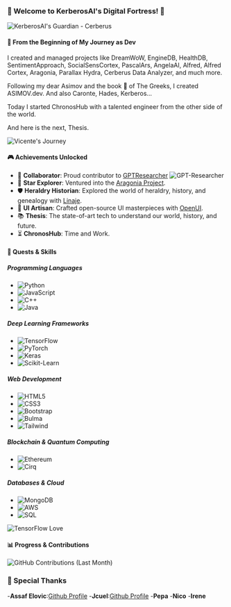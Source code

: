 ### 🏰 Welcome to KerberosAI's Digital Fortress! 🏰

![KerberosAI's Guardian - Cerberus](https://cdn.leonardo.ai/users/85b8cb83-3466-42d9-bdab-f4599fd0c092/generations/d0eaf4e1-1c14-4be5-9ee9-59dc81d172c7/variations/Default_three_head_cerberus_Bold_graphic_illustration_glowing_3_d0eaf4e1-1c14-4be5-9ee9-59dc81d172c7_1.jpg)

#### 🤯 From the Beginning of My Journey as Dev

I created and managed projects like DreamWoW, EngineDB, HealthDB, SentimentApproach, SocialSensCortex, PascalArs, AngelaAI, Alfred, Alfred Cortex, Aragonia, Parallax Hydra, Cerberus Data Analyzer, and much more.

Following my dear Asimov and the book 📖 of The Greeks, I created ASIMOV.dev. And also Caronte, Hades, Kerberos...

Today I started ChronosHub with a talented engineer from the other side of the world.

And here is the next, Thesis.

![Vicente's Journey](https://media.licdn.com/dms/image/D4D22AQHROUQAtvD85A/feedshare-shrink_800/0/1688957760779?e=1695859200&v=beta&t=DF2pGu1OEDMz1p9r9A5GXK5liq58c7YFCkRitB6KkF0)

#### 🎮 Achievements Unlocked

- 🤝 **Collaborator**: Proud contributor to [GPTResearcher](https://github.com/assafelovic/gpt-researcher) 
  ![GPT-Researcher](https://ph-files.imgix.net/e3c11ea0-29c5-4e81-b732-72fd9579ed91.jpeg)
- 🌌 **Star Explorer**: Ventured into the [Aragonia Project](https://github.com/kerberosai/aragonia).
- 🛡️ **Heraldry Historian**: Explored the world of heraldry, history, and genealogy with [Linaje](https://github.com/kerberosai/linaje).
- 🎨 **UI Artisan**: Crafted open-source UI masterpieces with [OpenUI](https://github.com/kerberosai/openui).
- 📚 **Thesis**: The state-of-art tech to understand our world, history, and future.
- ⏳ **ChronosHub**: Time and Work.

#### 🚀 Quests & Skills

##### Programming Languages

- ![Python](https://img.shields.io/badge/Python-3776AB?style=for-the-badge&logo=python&logoColor=white)
- ![JavaScript](https://img.shields.io/badge/JavaScript-F7DF1E?style=for-the-badge&logo=javascript&logoColor=black)
- ![C++](https://img.shields.io/badge/C++-00599C?style=for-the-badge&logo=cplusplus&logoColor=white)
- ![Java](https://img.shields.io/badge/Java-007396?style=for-the-badge&logo=java&logoColor=white)

##### Deep Learning Frameworks

- ![TensorFlow](https://img.shields.io/badge/TensorFlow-FF6F00?style=for-the-badge&logo=tensorflow&logoColor=white)
- ![PyTorch](https://img.shields.io/badge/PyTorch-EE4C2C?style=for-the-badge&logo=pytorch&logoColor=white)
- ![Keras](https://img.shields.io/badge/Keras-D00000?style=for-the-badge&logo=keras&logoColor=white)
- ![Scikit-Learn](https://img.shields.io/badge/ScikitLearn-F7931E?style=for-the-badge&logo=scikit-learn&logoColor=white)

##### Web Development

- ![HTML5](https://img.shields.io/badge/HTML5-E34F26?style=for-the-badge&logo=html5&logoColor=white)
- ![CSS3](https://img.shields.io/badge/CSS3-1572B6?style=for-the-badge&logo=css3&logoColor=white)
- ![Bootstrap](https://img.shields.io/badge/Bootstrap-7952B3?style=for-the-badge&logo=bootstrap&logoColor=white)
- ![Bulma](https://img.shields.io/badge/Bulma-00D1B2?style=for-the-badge&logo=bulma&logoColor=white)
- ![Tailwind](https://img.shields.io/badge/Tailwind-38B2AC?style=for-the-badge&logo=tailwind-css&logoColor=white)

##### Blockchain & Quantum Computing

- ![Ethereum](https://img.shields.io/badge/Ethereum-3C3C3D?style=for-the-badge&logo=ethereum&logoColor=white)
- ![Cirq](https://img.shields.io/badge/Cirq-4285F4?style=for-the-badge&logo=cirq&logoColor=white)

##### Databases & Cloud

- ![MongoDB](https://img.shields.io/badge/MongoDB-47A248?style=for-the-badge&logo=mongodb&logoColor=white)
- ![AWS](https://img.shields.io/badge/AWS-232F3E?style=for-the-badge&logo=amazon-aws&logoColor=white)
- ![SQL](https://img.shields.io/badge/SQL-4479A1?style=for-the-badge&logo=sql&logoColor=white)

![TensorFlow Love](https://media.licdn.com/dms/image/D4D22AQE76iZrEMp8JQ/feedshare-shrink_800/0/1689144039119?e=1695859200&v=beta&t=491VZpWEahVIy9kJsDTAVxGbhDYv5GC4hvNsizjOrDk)

#### 📊 Progress & Contributions

![GitHub Contributions (Last Month)](https://ghchart.rshah.org/kerberosai?timeframe=month)

### 🙏 Special Thanks

-**Assaf Elovic**:[Github Profile](https://github.com/assafelovic/) 
-**Jcuel**:[Github Profile](https://github.com/jcuel/) 
-**Pepa**
-**Nico**
-**Irene**
